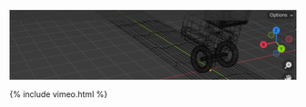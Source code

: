 [comment]: <> (# Leo's Fun projects)
![image](/assets/images/blender_wire.png)

{% include vimeo.html  %}


